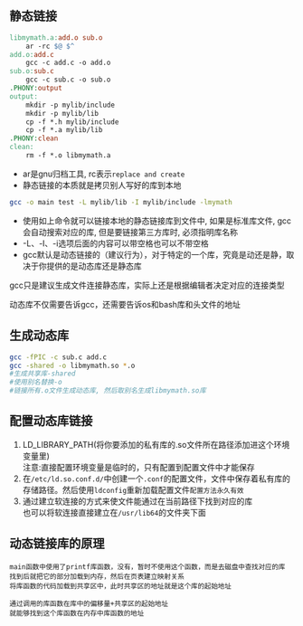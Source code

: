 
## 静态链接
```Makefile
libmymath.a:add.o sub.o
    ar -rc $@ $^
add.o:add.c
    gcc -c add.c -o add.o
sub.o:sub.c
    gcc -c sub.c -o sub.o
.PHONY:output
output:
    mkdir -p mylib/include
    mkdir -p mylib/lib
    cp -f *.h mylib/include
    cp -f *.a mylib/lib
.PHONY:clean
clean:
    rm -f *.o libmymath.a
```

- ar是gnu归档工具, rc表示`replace and create`
- 静态链接的本质就是拷贝别人写好的库到本地
```bash
gcc -o main test -L mylib/lib -I mylib/include -lmymath
```
- 使用如上命令就可以链接本地的静态链接库到文件中, 如果是标准库文件, gcc会自动搜索对应的库, 但是要链接第三方库时, 必须指明库名称
- -L、-I、-i选项后面的内容可以带空格也可以不带空格
- gcc默认是动态链接的（建议行为），对于特定的一个库，究竟是动还是静，取决于你提供的是动态库还是静态库


gcc只是建议生成文件连接静态库，实际上还是根据编辑者决定对应的连接类型

动态库不仅需要告诉gcc，还需要告诉os和bash库和头文件的地址

## 生成动态库
```bash
gcc -fPIC -c sub.c add.c
gcc -shared -o libmymath.so *.o
#生成共享库-shared
#使用别名替换-o
#链接所有.o文件生成动态库, 然后取别名生成libmymath.so库
```

## 配置动态库链接
1. LD_LIBRARY_PATH(将你要添加的私有库的.so文件所在路径添加进这个环境变量里)\
        注意:直接配置环境变量是临时的，只有配置到配置文件中才能保存
2. 在`/etc/ld.so.conf.d/`中创建一个`.conf`的配置文件，文件中保存着私有库的存储路径。然后使用`ldconfig`重新加载配置文件`配置方法永久有效`
3. 通过建立软连接的方式来使文件能通过在当前路径下找到对应的库\
   也可以将软连接直接建立在`/usr/lib64`的文件夹下面

## 动态链接库的原理
    main函数中使用了printf库函数，没有，暂时不使用这个函数，而是去磁盘中查找对应的库
    找到后就把它的部分加载到内存，然后在页表建立映射关系
    将库函数的代码加载到共享区中，此时共享区的地址就是这个库的起始地址

    通过调用的库函数在库中的偏移量+共享区的起始地址
    就能够找到这个库函数在内存中库函数的地址